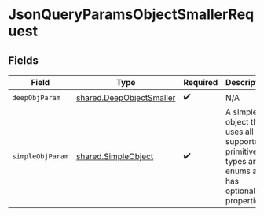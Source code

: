 # JsonQueryParamsObjectSmallerRequest


## Fields

| Field                                                                                              | Type                                                                                               | Required                                                                                           | Description                                                                                        |
| -------------------------------------------------------------------------------------------------- | -------------------------------------------------------------------------------------------------- | -------------------------------------------------------------------------------------------------- | -------------------------------------------------------------------------------------------------- |
| `deepObjParam`                                                                                     | [shared.DeepObjectSmaller](../../../sdk/models/shared/deepobjectsmaller.md)                        | :heavy_check_mark:                                                                                 | N/A                                                                                                |
| `simpleObjParam`                                                                                   | [shared.SimpleObject](../../../sdk/models/shared/simpleobject.md)                                  | :heavy_check_mark:                                                                                 | A simple object that uses all our supported primitive types and enums and has optional properties. |